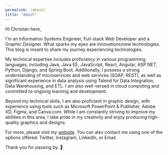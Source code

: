 ```yaml
---
permalink: /about/
title: "About"
---
```

Hi Christian here,

I'm an Information Systems Engineer, Full-stack Web Developer and a Graphic Designer. What sparks my eyes are innovations/new technologies. This blog is meant to share my journey experiencing technologies.

My technical expertise includes proficiency in various programming languages, including Java, Java EE, JavaScript, React, Angular, ASP.NET, Python, Django, and Spring Boot. Additionally, I possess a strong understanding of microservices and web services (SOAP, REST), as well as significant experience in data analysis using Talend for Data Integration, Data Warehousing, and ETL. I am also well-versed in cloud computing and committed to ongoing learning and development.

Beyond my technical skills, I am also proficient in graphic design, with experience using tools such as Microsoft PowerPoint & Publisher, Adobe XD, Figma, and Canva.com. While I am constantly striving to improve my abilities in this area, I take pride in my creativity and enjoy producing high-quality graphics and designs.

For more, please visit my [website](https://christian80gabi.github.io). You can also contact me using one of the options offered: Twitter, Instagram, LinkedIn, or Email.

Thank you for passing by. 💜
